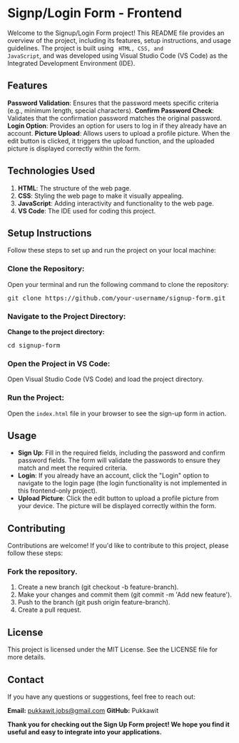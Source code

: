 # Signp/Login Form - Frontend
Welcome to the Signup/Login Form project! This README file provides an overview of the project, including its features, setup instructions, and usage guidelines. The project is built using <code> HTML, CSS, and JavaScript</code>, and was developed using Visual Studio Code (VS Code) as the Integrated Development Environment (IDE).

## Features
<strong>Password Validation</strong>: Ensures that the password meets specific criteria (e.g., minimum length, special characters).
<strong>Confirm Password Check</strong>: Validates that the confirmation password matches the original password.
<strong>Login Option</strong>: Provides an option for users to log in if they already have an account.
<strong>Picture Upload</strong>: Allows users to upload a profile picture. When the edit button is clicked, it triggers the upload function, and the uploaded picture is displayed correctly within the form.

## Technologies Used
<ol>
  <li><strong>HTML</strong>: The structure of the web page.</li>
  <li><strong>CSS</strong>: Styling the web page to make it visually appealing.</li>
  <li><strong>JavaScript</strong>: Adding interactivity and functionality to the web page.</li>
  <li><strong>VS Code</strong>: The IDE used for coding this project.</li>
</ol>

## Setup Instructions
Follow these steps to set up and run the project on your local machine:

### Clone the Repository:
Open your terminal and run the following command to clone the repository:
<pre>git clone https://github.com/your-username/signup-form.git</pre>

### Navigate to the Project Directory:
<strong>Change to the project directory:</strong>
<pre>cd signup-form</pre>

### Open the Project in VS Code:
Open Visual Studio Code (VS Code) and load the project directory.

### Run the Project:
Open the <code>index.html</code> file in your browser to see the sign-up form in action.

## Usage
<ul>
  <li><strong>Sign Up</strong>: Fill in the required fields, including the password and confirm password fields. The form will validate the passwords to ensure they match and meet the required criteria.</li>
  <li><strong>Login</strong>: If you already have an account, click the "Login" option to navigate to the login page (the login functionality is not implemented in this frontend-only project).</li>
  <li><strong>Upload Picture</strong>: Click the edit button to upload a profile picture from your device. The picture will be displayed correctly within the form.</li>
</ul>

## Contributing
Contributions are welcome! If you'd like to contribute to this project, please follow these steps:

### Fork the repository.
<ol>
<li>Create a new branch (git checkout -b feature-branch).</li>
<li>Make your changes and commit them (git commit -m 'Add new feature').</li>
<li>Push to the branch (git push origin feature-branch).</li>
<li>Create a pull request.</li>
</ol>

## License
This project is licensed under the MIT License. See the LICENSE file for more details.

## Contact
If you have any questions or suggestions, feel free to reach out:

<b>Email:</b> pukkawit.jobs@gmail.com
<b>GitHub:</b> Pukkawit

<emphasis><strong>Thank you for checking out the Sign Up Form project! We hope you find it useful and easy to integrate into your applications.</strong></emphasis>

